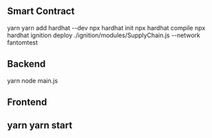 Smart Contract
---
yarn
yarn add hardhat --dev
npx hardhat init
npx hardhat compile
npx hardhat ignition deploy ./ignition/modules/SupplyChain.js --network fantomtest

Backend
---
yarn
node main.js

Frontend
---
yarn
yarn start
---
